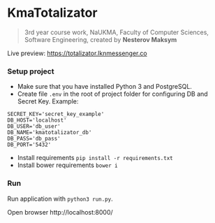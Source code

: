 # KmaTotalizator
> 3rd year course work, NaUKMA, Faculty of Computer Sciences, Software Engineering, created by **Nesterov Maksym**

Live preview: https://totalizator.lknmessenger.co

### Setup project
* Make sure that you have installed Python 3 and PostgreSQL.
* Create file `.env` in the root of project folder for configuring DB and Secret Key. Example:
```
SECRET_KEY='secret_key_example'
DB_HOST='localhost'
DB_USER='db_user'
DB_NAME='kmatotalizator_db'
DB_PASS='db_pass'
DB_PORT='5432'
```
* Install requirements `pip install -r requirements.txt`
* Install bower requirements `bower i`

### Run
Run application with `python3 run.py`.

Open browser http://localhost:8000/
